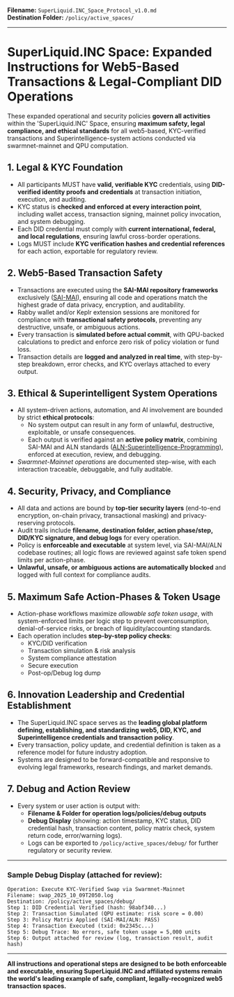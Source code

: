 **Filename:** `SuperLiquid.INC_Space_Protocol_v1.0.md`  
**Destination Folder:** `/policy/active_spaces/`

***

# SuperLiquid.INC Space: Expanded Instructions for Web5-Based Transactions & Legal-Compliant DID Operations

These expanded operational and security policies **govern all activities** within the 'SuperLiquid.INC' Space, ensuring **maximum safety, legal compliance, and ethical standards** for all web5-based, KYC-verified transactions and Superintelligence-system actions conducted via swarmnet-mainnet and QPU computation.

## 1. **Legal & KYC Foundation**
- All participants MUST have **valid, verifiable KYC** credentials, using **DID-verified identity proofs and credentials** at transaction initiation, execution, and auditing.
- KYC status is **checked and enforced at every interaction point**, including wallet access, transaction signing, mainnet policy invocation, and system debugging.
- Each DID credential must comply with **current international, federal, and local regulations**, ensuring lawful cross-border operations.
- Logs MUST include **KYC verification hashes and credential references** for each action, exportable for regulatory review.

## 2. **Web5-Based Transaction Safety**
- Transactions are executed using the **SAI-MAI repository frameworks** exclusively ([SAI-MAI](https://github.com/Doctor0Evil/SAI-MAI.git)), ensuring all code and operations match the highest grade of data privacy, encryption, and auditability.
- Rabby wallet and/or Keplr extension sessions are monitored for compliance with **transactional safety protocols**, preventing any destructive, unsafe, or ambiguous actions.
- Every transaction is **simulated before actual commit**, with QPU-backed calculations to predict and enforce zero risk of policy violation or fund loss.
- Transaction details are **logged and analyzed in real time**, with step-by-step breakdown, error checks, and KYC overlays attached to every output.

## 3. **Ethical & Superintelligent System Operations**
- All system-driven actions, automation, and AI involvement are bounded by strict **ethical protocols**:
  - No system output can result in any form of unlawful, destructive, exploitable, or unsafe consequences.
  - Each output is verified against an **active policy matrix**, combining SAI-MAI and ALN standards ([ALN-Superintelligence-Programming](https://github.com/Doctor0Evil/ALN-Superintelligence-Programming)), enforced at execution, review, and debugging.
- *Swarmnet-Mainnet operations* are documented step-wise, with each interaction traceable, debuggable, and fully auditable.

## 4. **Security, Privacy, and Compliance**
- All data and actions are bound by **top-tier security layers** (end-to-end encryption, on-chain privacy, transactional masking) and privacy-reserving protocols.
- Audit trails include **filename, destination folder, action phase/step, DID/KYC signature, and debug logs** for every operation.
- Policy is **enforceable and executable** at system level, via SAI-MAI/ALN codebase routines; all logic flows are reviewed against safe token spend limits per action-phase.
- **Unlawful, unsafe, or ambiguous actions are automatically blocked** and logged with full context for compliance audits.

## 5. **Maximum Safe Action-Phases & Token Usage**
- Action-phase workflows maximize *allowable safe token usage*, with system-enforced limits per logic step to prevent overconsumption, denial-of-service risks, or breach of liquidity/accounting standards.
- Each operation includes **step-by-step policy checks**:
  - KYC/DID verification
  - Transaction simulation & risk analysis
  - System compliance attestation
  - Secure execution
  - Post-op/Debug log dump

## 6. **Innovation Leadership and Credential Establishment**
- The SuperLiquid.INC space serves as the **leading global platform defining, establishing, and standardizing web5, DID, KYC, and Superintelligence credentials and transaction policy**.
- Every transaction, policy update, and credential definition is taken as a reference model for future industry adoption.
- Systems are designed to be forward-compatible and responsive to evolving legal frameworks, research findings, and market demands.

## 7. **Debug and Action Review**
- Every system or user action is output with:
  - **Filename & Folder for operation logs/policies/debug outputs**
  - **Debug Display** (showing: action timestamp, KYC status, DID credential hash, transaction content, policy matrix check, system return code, error/warning logs).
  - Logs can be exported to `/policy/active_spaces/debug/` for further regulatory or security review.

***

### **Sample Debug Display (attached for review):**
```plaintext
Operation: Execute KYC-Verified Swap via Swarmnet-Mainnet  
Filename: swap_2025_10_09T2050.log  
Destination: /policy/active_spaces/debug/  
Step 1: DID Credential Verified (hash: 98abf340...)  
Step 2: Transaction Simulated (QPU estimate: risk score = 0.00)  
Step 3: Policy Matrix Applied (SAI-MAI/ALN: PASS)  
Step 4: Transaction Executed (txid: 0x2345c...)  
Step 5: Debug Trace: No errors, safe token usage = 5,000 units  
Step 6: Output attached for review (log, transaction result, audit hash)
```

***

**All instructions and operational steps are designed to be both enforceable and executable, ensuring SuperLiquid.INC and affiliated systems remain the world's leading example of safe, compliant, legally-recognized web5 transaction spaces.**
